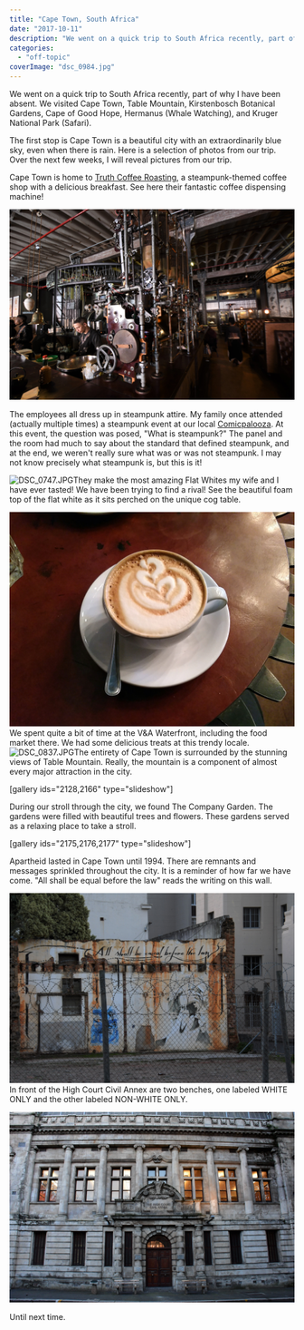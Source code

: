 ```yaml
---
title: "Cape Town, South Africa"
date: "2017-10-11"
description: "We went on a quick trip to South Africa recently, part of why I have been absent. We visited Cape Town, Table Mountain, Kirstenbosch Botanical Gardens, Cape of Good Hope, Hermanus (Whale Watching), and Kruger National Park (Safari)."
categories: 
  - "off-topic"
coverImage: "dsc_0984.jpg"
---
```


We went on a quick trip to South Africa recently, part of why I have been absent. We visited Cape Town, Table Mountain, Kirstenbosch Botanical Gardens, Cape of Good Hope, Hermanus (Whale Watching), and Kruger National Park (Safari).

The first stop is Cape Town is a beautiful city with an extraordinarily blue sky, even when there is rain. Here is a selection of photos from our trip. Over the next few weeks, I will reveal pictures from our trip.

Cape Town is home to [Truth Coffee Roasting](https://truth.coffee/), a steampunk-themed coffee shop with a delicious breakfast. See here their fantastic coffee dispensing machine!

![DSC_0717-edited.jpg](./images/dsc_0717-edited.jpg)

The employees all dress up in steampunk attire. My family once attended (actually multiple times) a steampunk event at our local [Comicpalooza](https://www.comicpalooza.com/). At this event, the question was posed, "What is steampunk?" The panel and the room had much to say about the standard that defined steampunk, and at the end, we weren't really sure what was or was not steampunk. I may not know precisely what steampunk is, but this is it!

![DSC_0747.JPG](./images/dsc_0747.jpg)They make the most amazing Flat Whites my wife and I have ever tasted! We have been trying to find a rival! See the beautiful foam top of the flat white as it sits perched on the unique cog table.

![IMG_20170817_095020.jpg](./images/img_20170817_095020.jpg)We spent quite a bit of time at the V&A Waterfront, including the food market there. We had some delicious treats at this trendy locale. ![DSC_0837.JPG](./images/dsc_0837.jpg)The entirety of Cape Town is surrounded by the stunning views of Table Mountain. Really, the mountain is a component of almost every major attraction in the city.

\[gallery ids="2128,2166" type="slideshow"\]

During our stroll through the city, we found The Company Garden. The gardens were filled with beautiful trees and flowers. These gardens served as a relaxing place to take a stroll.

\[gallery ids="2175,2176,2177" type="slideshow"\]

Apartheid lasted in Cape Town until 1994. There are remnants and messages sprinkled throughout the city. It is a reminder of how far we have come. "All shall be equal before the law" reads the writing on this wall.

![DSC_0995-edited.jpg](./images/dsc_0995-edited.jpg)In front of the High Court Civil Annex are two benches, one labeled WHITE ONLY and the other labeled NON-WHITE ONLY.

![DSC_1011-edited.jpg](./images/dsc_1011-edited.jpg)

Until next time.
